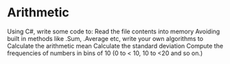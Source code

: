 # Arithmetic

Using C#, write some code to:
     Read the file contents into memory
Avoiding built in methods like .Sum, .Average etc, write your own algorithms to 
     Calculate the arithmetic mean 
     Calculate the standard deviation
     Compute the frequencies of numbers in bins of 10 (0 to < 10, 10 to <20 and so on.)
